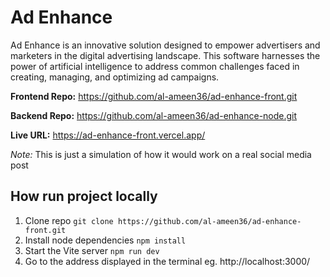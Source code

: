 # Ad Enhance

Ad Enhance is an innovative solution designed to empower advertisers and marketers in the digital advertising landscape. This software harnesses the power of artificial intelligence to address common challenges faced in creating, managing, and optimizing ad campaigns.

**Frontend Repo:** https://github.com/al-ameen36/ad-enhance-front.git

**Backend Repo:** https://github.com/al-ameen36/ad-enhance-node.git

**Live URL:** https://ad-enhance-front.vercel.app/

_Note:_ This is just a simulation of how it would work on a real social media post

## How run project locally

1. Clone repo `git clone https://github.com/al-ameen36/ad-enhance-front.git`
2. Install node dependencies `npm install`
3. Start the Vite server `npm run dev`
4. Go to the address displayed in the terminal eg. http://localhost:3000/
